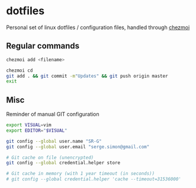 # dotfiles

Personal set of linux dotfiles / configuration files, handled through [chezmoi](https://www.chezmoi.io/docs/quick-start/)

## Regular commands

```bash
chezmoi add <filename>
```

```bash
chezmoi cd
git add . && git commit -m"Updates" && git push origin master
exit
```

## Misc

Reminder of manual GIT configuration

```bash
export VISUAL=vim
export EDITOR="$VISUAL"

git config --global user.name "SR-G"
git config --global user.email "serge.simon@gmail.com"

# Git cache on file (unencrypted)
git config --global credential.helper store

# Git cache in memory (with 1 year timeout (in seconds))
# git config --global credential.helper 'cache --timeout=31536000'
```

